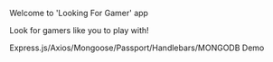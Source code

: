 Welcome to 'Looking For Gamer' app

Look for gamers like you to play with!

Express.js/Axios/Mongoose/Passport/Handlebars/MONGODB Demo